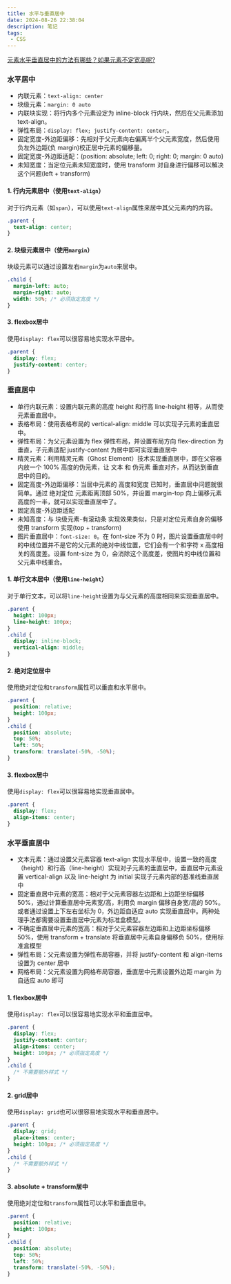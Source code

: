 ```yaml
---
title: 水平与垂直居中
date: 2024-08-26 22:38:04
description: 笔记
tags:
 - CSS
---
```




[元素水平垂直居中的方法有哪些？如果元素不定宽高呢?](https://mp.weixin.qq.com/s/r17roT-aEdElmmgNeg7qdg)

### 水平居中

- 内联元素：`text-align: center`
- 块级元素：`margin: 0 auto`
- 内联块实现：将行内多个元素设定为 inline-block 行内块，然后在父元素添加 text-align。
- 弹性布局：`display: flex; justify-content: center`;。
- 固定宽度-外边距偏移：先相对于父元素向右偏离半个父元素宽度，然后使用负左外边距(负 margin)校正居中元素的偏移量。
- 固定宽度-外边距适配：(position: absolute; left: 0; right: 0; margin: 0 auto)
- 未知宽度：当定位元素未知宽度时，使用 transform 对自身进行偏移可以解决这个问题(left + transform)

#### 1. 行内元素居中（使用`text-align`）

对于行内元素（如`span`），可以使用`text-align`属性来居中其父元素内的内容。

```css
.parent {
  text-align: center;
}
```

#### 2. 块级元素居中（使用`margin`）

块级元素可以通过设置左右`margin`为`auto`来居中。

```css
.child {
  margin-left: auto;
  margin-right: auto;
  width: 50%; /* 必须指定宽度 */
}
```

#### 3. flexbox居中

使用`display: flex`可以很容易地实现水平居中。

```css
.parent {
  display: flex;
  justify-content: center;
}
```

### 垂直居中

- 单行内联元素：设置内联元素的高度 height 和行高 line-height 相等，从而使元素垂直居中。
- 表格布局：使用表格布局的 vertical-align: middle 可以实现子元素的垂直居中。
- 弹性布局：为父元素设置为 flex 弹性布局，并设置布局方向 flex-direction 为垂直，子元素适配 justify-content 为居中即可实现垂直居中
- 精灵元素：利用精灵元素（Ghost Element）技术实现垂直居中，即在父容器内放一个 100% 高度的伪元素，让 文本 和 伪元素 垂直对齐，从而达到垂直居中的目的。
- 固定高度-外边距偏移：当居中元素的 高度和宽度 已知时，垂直居中问题就很简单。通过 绝对定位 元素距离顶部 50%，并设置 margin-top 向上偏移元素高度的一半，就可以实现垂直居中了。
- 固定高度-外边距适配
- 未知高度：与 块级元素-有滚动条 实现效果类似，只是对定位元素自身的偏移使用 transform 实现(top + transform)
- 图片垂直居中：`font-size: 0`。在 font-size 不为 0 时，图片设置垂直居中时的中线位置并不是它的父元素的绝对中线位置，它们会有一个和字符 x 高度相关的高度差。设置 font-size 为 0，会消除这个高度差，使图片的中线位置和父元素中线重合。

#### 1. 单行文本居中（使用`line-height`）

对于单行文本，可以将`line-height`设置为与父元素的高度相同来实现垂直居中。

```css
.parent {
  height: 100px;
  line-height: 100px;
}
.child {
  display: inline-block;
  vertical-align: middle;
}
```

#### 2. 绝对定位居中

使用绝对定位和`transform`属性可以垂直和水平居中。

```css
.parent {
  position: relative;
  height: 100px;
}
.child {
  position: absolute;
  top: 50%;
  left: 50%;
  transform: translate(-50%, -50%);
}
```

#### 3. flexbox居中

使用`display: flex`可以很容易地实现垂直居中。

```css
.parent {
  display: flex;
  align-items: center;
}
```

### 水平垂直居中

- 文本元素：通过设置父元素容器 text-align 实现水平居中，设置一致的高度（height）和行高（line-height）实现对子元素的垂直居中，垂直居中元素设置 vertical-align 以及 line-height 为 initial 实现子元素内部的基准线垂直居中
- 固定垂直居中元素的宽高：相对于父元素容器左边距和上边距坐标偏移 50%，通过计算垂直居中元素宽/高，利用负 margin 偏移自身宽/高的 50%。或者通过设置上下左右坐标为 0，外边距自适应 auto 实现垂直居中。两种处理手法都需要设置垂直居中元素为标准盒模型。
- 不确定垂直居中元素的宽高：相对于父元素容器左边距和上边距坐标偏移 50%，使用 transform + translate 将垂直居中元素自身偏移负 50%，使用标准盒模型
- 弹性布局：父元素设置为弹性布局容器，并将 justify-content 和 align-items 设置为 center 居中
- 网格布局：父元素设置为网格布局容器，垂直居中元素设置外边距 margin 为自适应 auto 即可

#### 1. flexbox居中

使用`display: flex`可以很容易地实现水平和垂直居中。

```css
.parent {
  display: flex;
  justify-content: center;
  align-items: center;
  height: 100px; /* 必须指定高度 */
}
.child {
  /* 不需要额外样式 */
}
```

#### 2. grid居中

使用`display: grid`也可以很容易地实现水平和垂直居中。

```css
.parent {
  display: grid;
  place-items: center;
  height: 100px; /* 必须指定高度 */
}
.child {
  /* 不需要额外样式 */
}
```

#### 3. absolute + transform居中

使用绝对定位和`transform`属性可以水平和垂直居中。

```css
.parent {
  position: relative;
  height: 100px;
}
.child {
  position: absolute;
  top: 50%;
  left: 50%;
  transform: translate(-50%, -50%);
}
```